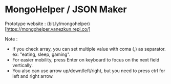 # MongoHelper / JSON Maker

Prototype website : (bit.ly/mongohelper)[https://mongohelper.vanezkun.repl.co/]

Note :
- If you check array, you can set multiple value with coma (,) as separator. ex: "eating, sleep, gaming".
- For easier mobility, press Enter on keyboard to focus on the next field vertically.
- You also can use arrow up/down/left/right, but you need to press ctrl for left and right arrow.
